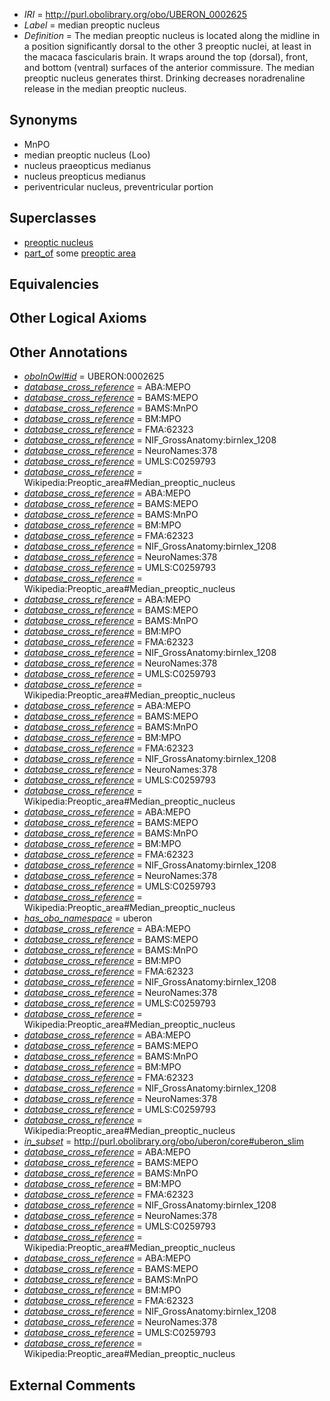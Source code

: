  * *IRI* = http://purl.obolibrary.org/obo/UBERON_0002625
 * *Label* = median preoptic nucleus
 * *Definition* = The median preoptic nucleus is located along the midline in a position significantly dorsal to the other 3 preoptic nuclei, at least in the macaca fascicularis brain. It wraps around the top (dorsal), front, and bottom (ventral) surfaces of the anterior commissure. The median preoptic nucleus generates thirst. Drinking decreases noradrenaline release in the median preoptic nucleus.

## Synonyms

 * MnPO
 * median preoptic nucleus (Loo)
 * nucleus praeopticus medianus
 * nucleus preopticus medianus
 * periventricular nucleus, preventricular portion

## Superclasses

 * [preoptic nucleus](../../UBERON/51/UBERON_0007251.md)
 * [part_of](../../BFO/50/BFO_0000050.md) some [preoptic area](../../UBERON/28/UBERON_0001928.md)

## Equivalencies


## Other Logical Axioms


## Other Annotations

 * *[oboInOwl#id](../../id/oboInOwl#id.md)* = UBERON:0002625
 * *[database_cross_reference](../../ef/oboInOwl#hasDbXref.md)* = ABA:MEPO
 * *[database_cross_reference](../../ef/oboInOwl#hasDbXref.md)* = BAMS:MEPO
 * *[database_cross_reference](../../ef/oboInOwl#hasDbXref.md)* = BAMS:MnPO
 * *[database_cross_reference](../../ef/oboInOwl#hasDbXref.md)* = BM:MPO
 * *[database_cross_reference](../../ef/oboInOwl#hasDbXref.md)* = FMA:62323
 * *[database_cross_reference](../../ef/oboInOwl#hasDbXref.md)* = NIF_GrossAnatomy:birnlex_1208
 * *[database_cross_reference](../../ef/oboInOwl#hasDbXref.md)* = NeuroNames:378
 * *[database_cross_reference](../../ef/oboInOwl#hasDbXref.md)* = UMLS:C0259793
 * *[database_cross_reference](../../ef/oboInOwl#hasDbXref.md)* = Wikipedia:Preoptic_area#Median_preoptic_nucleus
 * *[database_cross_reference](../../ef/oboInOwl#hasDbXref.md)* = ABA:MEPO
 * *[database_cross_reference](../../ef/oboInOwl#hasDbXref.md)* = BAMS:MEPO
 * *[database_cross_reference](../../ef/oboInOwl#hasDbXref.md)* = BAMS:MnPO
 * *[database_cross_reference](../../ef/oboInOwl#hasDbXref.md)* = BM:MPO
 * *[database_cross_reference](../../ef/oboInOwl#hasDbXref.md)* = FMA:62323
 * *[database_cross_reference](../../ef/oboInOwl#hasDbXref.md)* = NIF_GrossAnatomy:birnlex_1208
 * *[database_cross_reference](../../ef/oboInOwl#hasDbXref.md)* = NeuroNames:378
 * *[database_cross_reference](../../ef/oboInOwl#hasDbXref.md)* = UMLS:C0259793
 * *[database_cross_reference](../../ef/oboInOwl#hasDbXref.md)* = Wikipedia:Preoptic_area#Median_preoptic_nucleus
 * *[database_cross_reference](../../ef/oboInOwl#hasDbXref.md)* = ABA:MEPO
 * *[database_cross_reference](../../ef/oboInOwl#hasDbXref.md)* = BAMS:MEPO
 * *[database_cross_reference](../../ef/oboInOwl#hasDbXref.md)* = BAMS:MnPO
 * *[database_cross_reference](../../ef/oboInOwl#hasDbXref.md)* = BM:MPO
 * *[database_cross_reference](../../ef/oboInOwl#hasDbXref.md)* = FMA:62323
 * *[database_cross_reference](../../ef/oboInOwl#hasDbXref.md)* = NIF_GrossAnatomy:birnlex_1208
 * *[database_cross_reference](../../ef/oboInOwl#hasDbXref.md)* = NeuroNames:378
 * *[database_cross_reference](../../ef/oboInOwl#hasDbXref.md)* = UMLS:C0259793
 * *[database_cross_reference](../../ef/oboInOwl#hasDbXref.md)* = Wikipedia:Preoptic_area#Median_preoptic_nucleus
 * *[database_cross_reference](../../ef/oboInOwl#hasDbXref.md)* = ABA:MEPO
 * *[database_cross_reference](../../ef/oboInOwl#hasDbXref.md)* = BAMS:MEPO
 * *[database_cross_reference](../../ef/oboInOwl#hasDbXref.md)* = BAMS:MnPO
 * *[database_cross_reference](../../ef/oboInOwl#hasDbXref.md)* = BM:MPO
 * *[database_cross_reference](../../ef/oboInOwl#hasDbXref.md)* = FMA:62323
 * *[database_cross_reference](../../ef/oboInOwl#hasDbXref.md)* = NIF_GrossAnatomy:birnlex_1208
 * *[database_cross_reference](../../ef/oboInOwl#hasDbXref.md)* = NeuroNames:378
 * *[database_cross_reference](../../ef/oboInOwl#hasDbXref.md)* = UMLS:C0259793
 * *[database_cross_reference](../../ef/oboInOwl#hasDbXref.md)* = Wikipedia:Preoptic_area#Median_preoptic_nucleus
 * *[database_cross_reference](../../ef/oboInOwl#hasDbXref.md)* = ABA:MEPO
 * *[database_cross_reference](../../ef/oboInOwl#hasDbXref.md)* = BAMS:MEPO
 * *[database_cross_reference](../../ef/oboInOwl#hasDbXref.md)* = BAMS:MnPO
 * *[database_cross_reference](../../ef/oboInOwl#hasDbXref.md)* = BM:MPO
 * *[database_cross_reference](../../ef/oboInOwl#hasDbXref.md)* = FMA:62323
 * *[database_cross_reference](../../ef/oboInOwl#hasDbXref.md)* = NIF_GrossAnatomy:birnlex_1208
 * *[database_cross_reference](../../ef/oboInOwl#hasDbXref.md)* = NeuroNames:378
 * *[database_cross_reference](../../ef/oboInOwl#hasDbXref.md)* = UMLS:C0259793
 * *[database_cross_reference](../../ef/oboInOwl#hasDbXref.md)* = Wikipedia:Preoptic_area#Median_preoptic_nucleus
 * *[has_obo_namespace](../../ce/oboInOwl#hasOBONamespace.md)* = uberon
 * *[database_cross_reference](../../ef/oboInOwl#hasDbXref.md)* = ABA:MEPO
 * *[database_cross_reference](../../ef/oboInOwl#hasDbXref.md)* = BAMS:MEPO
 * *[database_cross_reference](../../ef/oboInOwl#hasDbXref.md)* = BAMS:MnPO
 * *[database_cross_reference](../../ef/oboInOwl#hasDbXref.md)* = BM:MPO
 * *[database_cross_reference](../../ef/oboInOwl#hasDbXref.md)* = FMA:62323
 * *[database_cross_reference](../../ef/oboInOwl#hasDbXref.md)* = NIF_GrossAnatomy:birnlex_1208
 * *[database_cross_reference](../../ef/oboInOwl#hasDbXref.md)* = NeuroNames:378
 * *[database_cross_reference](../../ef/oboInOwl#hasDbXref.md)* = UMLS:C0259793
 * *[database_cross_reference](../../ef/oboInOwl#hasDbXref.md)* = Wikipedia:Preoptic_area#Median_preoptic_nucleus
 * *[database_cross_reference](../../ef/oboInOwl#hasDbXref.md)* = ABA:MEPO
 * *[database_cross_reference](../../ef/oboInOwl#hasDbXref.md)* = BAMS:MEPO
 * *[database_cross_reference](../../ef/oboInOwl#hasDbXref.md)* = BAMS:MnPO
 * *[database_cross_reference](../../ef/oboInOwl#hasDbXref.md)* = BM:MPO
 * *[database_cross_reference](../../ef/oboInOwl#hasDbXref.md)* = FMA:62323
 * *[database_cross_reference](../../ef/oboInOwl#hasDbXref.md)* = NIF_GrossAnatomy:birnlex_1208
 * *[database_cross_reference](../../ef/oboInOwl#hasDbXref.md)* = NeuroNames:378
 * *[database_cross_reference](../../ef/oboInOwl#hasDbXref.md)* = UMLS:C0259793
 * *[database_cross_reference](../../ef/oboInOwl#hasDbXref.md)* = Wikipedia:Preoptic_area#Median_preoptic_nucleus
 * *[in_subset](../../et/oboInOwl#inSubset.md)* = http://purl.obolibrary.org/obo/uberon/core#uberon_slim
 * *[database_cross_reference](../../ef/oboInOwl#hasDbXref.md)* = ABA:MEPO
 * *[database_cross_reference](../../ef/oboInOwl#hasDbXref.md)* = BAMS:MEPO
 * *[database_cross_reference](../../ef/oboInOwl#hasDbXref.md)* = BAMS:MnPO
 * *[database_cross_reference](../../ef/oboInOwl#hasDbXref.md)* = BM:MPO
 * *[database_cross_reference](../../ef/oboInOwl#hasDbXref.md)* = FMA:62323
 * *[database_cross_reference](../../ef/oboInOwl#hasDbXref.md)* = NIF_GrossAnatomy:birnlex_1208
 * *[database_cross_reference](../../ef/oboInOwl#hasDbXref.md)* = NeuroNames:378
 * *[database_cross_reference](../../ef/oboInOwl#hasDbXref.md)* = UMLS:C0259793
 * *[database_cross_reference](../../ef/oboInOwl#hasDbXref.md)* = Wikipedia:Preoptic_area#Median_preoptic_nucleus
 * *[database_cross_reference](../../ef/oboInOwl#hasDbXref.md)* = ABA:MEPO
 * *[database_cross_reference](../../ef/oboInOwl#hasDbXref.md)* = BAMS:MEPO
 * *[database_cross_reference](../../ef/oboInOwl#hasDbXref.md)* = BAMS:MnPO
 * *[database_cross_reference](../../ef/oboInOwl#hasDbXref.md)* = BM:MPO
 * *[database_cross_reference](../../ef/oboInOwl#hasDbXref.md)* = FMA:62323
 * *[database_cross_reference](../../ef/oboInOwl#hasDbXref.md)* = NIF_GrossAnatomy:birnlex_1208
 * *[database_cross_reference](../../ef/oboInOwl#hasDbXref.md)* = NeuroNames:378
 * *[database_cross_reference](../../ef/oboInOwl#hasDbXref.md)* = UMLS:C0259793
 * *[database_cross_reference](../../ef/oboInOwl#hasDbXref.md)* = Wikipedia:Preoptic_area#Median_preoptic_nucleus

## External Comments

